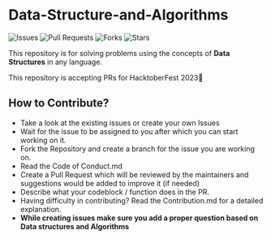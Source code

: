 # Data-Structure-and-Algorithms

![Issues](https://img.shields.io/github/issues/pccoe-acm-hacktoberfest-2023/Data-Structures-and-Algorithms)
![Pull Requests](https://img.shields.io/github/issues-pr/pccoe-acm-hacktoberfest-2023/Data-Structures-and-Algorithms)
![Forks](https://img.shields.io/github/forks/pccoe-acm-hacktoberfest-2023/Data-Structures-and-Algorithms)
![Stars](https://img.shields.io/github/stars/pccoe-acm-hacktoberfest-2023/Data-Structures-and-Algorithms)

This repository is for solving problems using the concepts of **Data Structures** in any language.

This repository is accepting PRs for HacktoberFest 2023🤩

## How to Contribute?
- Take a look at the existing issues or create your own Issues
- Wait for the issue to be assigned to you after which you can start working on it.
- Fork the Repository and create a branch for the issue you are working on.
- Read the Code of Conduct.md
- Create a Pull Request which will be reviewed by the maintainers and suggestions would be added to improve it (if needed)
- Describe what your codeblock / function does in the PR.
- Having difficulty in contributing? Read the Contribution.md for a detailed explanation.  
- **While creating issues make sure you add a proper question based on Data structures and Algorithms**
